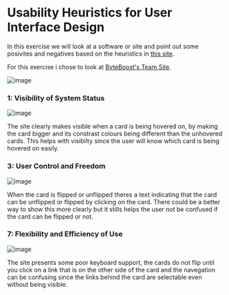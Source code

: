 # Usability Heuristics for User Interface Design

In this exercise we will look at a software or site and point out some posivites and negatives based on the heuristics in [this site](https://www.nngroup.com/articles/ten-usability-heuristics/).

For this exercise i chose to look at [ByteBoost's Team Site](https://byte-boost-team-website.vercel.app/).

![image](https://github.com/MarkVN2/bertoti/assets/105757405/ac6936cf-25c0-4f6a-9dd3-0b804426b8cc)


### 1: Visibility of System Status

![image](https://github.com/MarkVN2/bertoti/assets/105757405/c5f696ed-ef98-4d1c-b87d-d9af0b70aa3b)

The site clearly makes visible when a card is being hovered on, by making the card bigger and its constrast colours being different than the unhovered cards. This helps with visibilty since the user will know which card is being hovered on easily.
  
### 3: User Control and Freedom

![image](https://github.com/MarkVN2/bertoti/assets/105757405/f253a505-6d0e-44c2-b3ff-2435b81db3f9)

When the card is flipped or unflipped theres a text indicating that the card can be unflipped or flipped by clicking on the card. There could be a better way to show this more clearly but it stills helps the user not be confused if the card can be flipped or not.

### 7: Flexibility and Efficiency of Use

![image](https://github.com/MarkVN2/bertoti/assets/105757405/72f75671-b775-41e9-90a5-3a16a48be5e0)

The site presents some poor keyboard support, the cards do not flip until you click on a link that is on the other side of the card and the navegation can be confusing since the links behind the card are selectable even without being visible.
